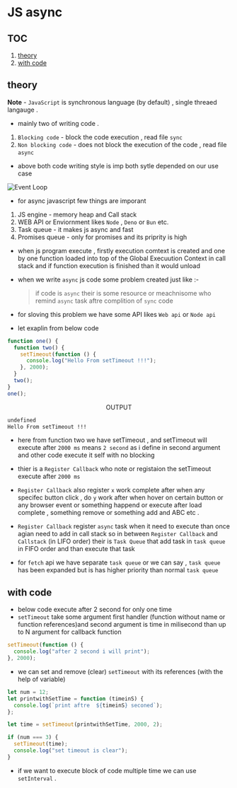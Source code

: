 # JS async

## TOC

1. [theory](#theory)
2. [with code](#with-code)

## theory

**Note** - `JavaScript` is synchronous language (by default) , single threaed langauge .

- mainly two of writing code .

1. `Blocking code` - block the code execution , read file `sync`
2. `Non blocking code` - does not block the execution of the code , read file `async`

- above both code writing style is imp both sytle depended on our use case

![Event Loop](https://media.discordapp.net/attachments/1205479570900521003/1239576331889672294/diagram-export-13-5-2024-7_09_08-pm.png?ex=66436ceb&is=66421b6b&hm=46f0f4484018ebf1278eb5e3100ff375599cfbe2c82afd7856a46cbd528f3590&=&format=webp&quality=lossless&width=594&height=525)

- for async javascript few things are imporant

1. JS engine - memory heap and Call stack
2. WEB API or Enviornment likes `Node` , `Deno` or `Bun` etc.
3. Task queue - it makes js async and fast
4. Promises queue - only for promises and its priprity is high

- when js program execute , firstly execution comtext is created and one by one function loaded into top of the Global Execuution Context in call stack and if function execution is finished than it would unload
- when we write `async` js code some problem created just like :-

  > if code is `async` their is some resource or meachnisome who remind `async` task aftre complition of `sync` code

- for sloving this problem we have some API likes `Web api` or `Node api`
- let exaplin from below code

```js
function one() {
  function two() {
    setTimeout(function () {
      console.log("Hello From setTimeout !!!");
    }, 2000);
  }
  two();
}
one();
```

<p style="text-align: center;"> OUTPUT </p>

```txt
undefined
Hello From setTimeout !!!
```

- here from function two we have setTimeout , and setTimeout will execute after `2000 ms` means `2 second` as i define in second argument and other code execute it self with no blocking

- thier is a `Register Callback` who note or registaion the setTimeout execute after `2000 ms`

- `Register Callback` also register `x` work complete after when any specifec button click , do `y` work after when hover on certain button or any browser event or something happend or execute after load complete , something remove or something add and ABC etc .

- `Register Callback` register `async` task when it need to execute than once agian need to add in call stack so in between `Register Callback` and `Callstack` (in LIFO order) their is `Task Queue` that add task in `task queue` in FIFO order and than execute that task

- for `fetch` api we have separate `task queue` or we can say , `task queue` has been expanded but is has higher priority than normal `task queue`

## with code

- below code execute after 2 second for only one time
- `setTimeout` take some argument first handler (function without name or function references)and second argument is time in milisecond than up to N argument for callback function

```js
setTimeout(function () {
  console.log("after 2 second i will print");
}, 2000);
```

- we can set and remove (clear) `setTimeout` with its references (with the help of variable)

```js
let num = 12;
let printwithSetTime = function (timeinS) {
  console.log(`print aftre  ${timeinS} seconed`);
};

let time = setTimeout(printwithSetTime, 2000, 2);

if (num === 3) {
  setTimeout(time);
  console.log("set timeout is clear");
}
```

- if we want to execute block of code multiple time we can use `setInterval` . 
